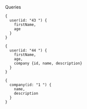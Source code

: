 Queries

```
{
  user(id: "43 ") {
    firstName,
    age
  }
}
```

```
{
  user(id: "44 ") {
    firstName,
    age,
    company {id, name, description}
  }
}
```

```
{
  company(id: "1 ") {
    name,
    description
  }
}
```
